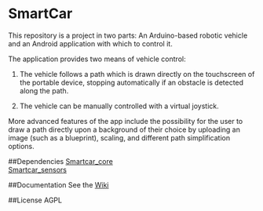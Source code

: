 # SmartCar

This repository is a project in two parts: An Arduino-based robotic vehicle and an Android application with which to 
control it.

The application provides two means of vehicle control:

1. The vehicle follows a path which is drawn directly on the touchscreen of the portable device, stopping automatically if an obstacle is detected along the path.

2. The vehicle can be manually controlled with a virtual joystick.

More advanced features of the app include the possibility for the user to draw a path directly upon a background of 
their choice by uploading an image (such as a blueprint), scaling, and different path simplification options.

##Dependencies
[Smartcar_core](https://github.com/platisd/smartcar_core)  
[Smartcar_sensors](https://github.com/platisd/smartcar_sensors)

##Documentation
See the [Wiki](https://github.com/GallopingSnail/SmartCar/wiki)

##License
AGPL
